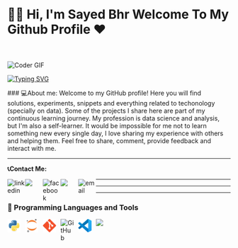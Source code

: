# 🙋‍♂️ Hi, I'm Sayed Bhr Welcome To My Github Profile ♥

<br/>
<br/>

<img align="center" src="https://github.com/demartini/demartini/blob/master/code.gif"  alt="Coder GIF" width="600" height="500">

<p align="left">

  <a href="https://git.io/typing-svg">
    <img src="https://readme-typing-svg.demolab.com?font=Consolas&pause=1000&color=FE209B&width=500&height=45&lines=An+Analytics+in+love+with+data;Build+Awesome+Dashboards;A+life+long+learner;Self+Learner" alt="Typing SVG" /></a>
</p>
### 💻About me:
Welcome to my GitHub profile! Here you will find solutions, experiments, snippets and everything related to techonology (specially on data). Some of the projects I share here are part of my continuous learning journey. My profession is data science and analysis, but I'm also a self-learner. It would be impossible for me not to learn something new every single day, I love sharing my experience with others and helping them. Feel free to share, comment, provide feedback and interact with me.

---

**📞Contact Me:**


  <a href="https://www.linkedin.com/in/sayed-bhr-981687264/">
    <img align="left" width="40px" src="https://img.icons8.com/color/96/000000/linkedin.png" alt="linkedin" />
  </a>    
  <a href="https://www.instagram.com/sayed_b7r10/">
    <img align="left"  width="40px" src="https://raw.githubusercontent.com/hussainweb/hussainweb/main/icons/instagram.png" />
  </a>  
  <a href="https://www.facebook.com/profile.php?id=100009297928229"><img align="left"  width="40px" src="https://img.icons8.com/color/96/000000/facebook.png"  alt="facebook"/></a>
  <a 
  href="https://api.whatsapp.com/send?phone=01554468200"><img align="left"  width="40px" src="https://img.icons8.com/color/96/000000/whatsapp.png" />
  </a>
  <a 
     href="mailto:sayedb7r7@gmail.com"><img align="left" width="40px" src="https://img.icons8.com/color/96/000000/gmail.png" alt="email"/>
  </a>


---
---

---

### 🧰 Programming Languages and Tools


<a href="https://www.python.org/"><img align="left" alt="Python" width="30px" style="padding-right:10px;" src="https://raw.githubusercontent.com/devicons/devicon/master/icons/python/python-original.svg"/></a>
<a href="https://jupyter.org/"><img align="left" alt="Jupyter" width="30px" style="padding-right:10px;" src="https://raw.githubusercontent.com/devicons/devicon/master/icons/jupyter/jupyter-original.svg"/></a>
<a href="https://git-scm.com/"><img align="left" alt="Git" width="30px" style="padding-right:10px;" src="https://raw.githubusercontent.com/devicons/devicon/master/icons/git/git-original.svg"/></a>
<a href="https://github.com/"><img align="left" alt="GitHub" width="30px" style="padding-right:10px;" src="https://user-images.githubusercontent.com/3369400/139447912-e0f43f33-6d9f-45f8-be46-2df5bbc91289.png"/></a>
<a href="https://code.visualstudio.com/"><img align="left" alt="VSCode" width="30px" style="padding-right:10px;" src="https://raw.githubusercontent.com/devicons/devicon/master/icons/vscode/vscode-original.svg"/></a>
<a href="https://www.mysql.com/"><img align="left" width="30px" style="padding-right:10px;" src="https://raw.githubusercontent.com/dereknguyen269/dereknguyen269/master/images/mysql.svg"/></a>




 
